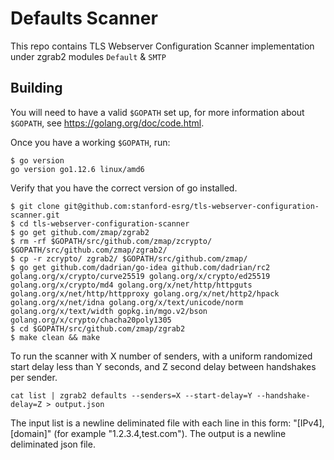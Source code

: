 Defaults Scanner
=========

This repo contains TLS Webserver Configuration Scanner implementation under zgrab2 modules `Default` & `SMTP`

## Building

You will need to have a valid `$GOPATH` set up, for more information about `$GOPATH`, see https://golang.org/doc/code.html.

Once you have a working `$GOPATH`, run:
```
$ go version
go version go1.12.6 linux/amd6
```
Verify that you have the correct version of go installed.
```
$ git clone git@github.com:stanford-esrg/tls-webserver-configuration-scanner.git
$ cd tls-webserver-configuration-scanner
$ go get github.com/zmap/zgrab2
$ rm -rf $GOPATH/src/github.com/zmap/zcrypto/ $GOPATH/src/github.com/zmap/zgrab2/
$ cp -r zcrypto/ zgrab2/ $GOPATH/src/github.com/zmap/
$ go get github.com/dadrian/go-idea github.com/dadrian/rc2 golang.org/x/crypto/curve25519 golang.org/x/crypto/ed25519 golang.org/x/crypto/md4 golang.org/x/net/http/httpguts golang.org/x/net/http/httpproxy golang.org/x/net/http2/hpack golang.org/x/net/idna golang.org/x/text/unicode/norm golang.org/x/text/width gopkg.in/mgo.v2/bson golang.org/x/crypto/chacha20poly1305
$ cd $GOPATH/src/github.com/zmap/zgrab2
$ make clean && make
```

To run the scanner with X number of senders, with a uniform randomized start delay less than Y seconds, and Z second delay between handshakes per sender.

```
cat list | zgrab2 defaults --senders=X --start-delay=Y --handshake-delay=Z > output.json
```

The input list is a newline deliminated file with each line in this form: "[IPv4],[domain]" (for example "1.2.3.4,test.com"). The output is a newline deliminated json file.
